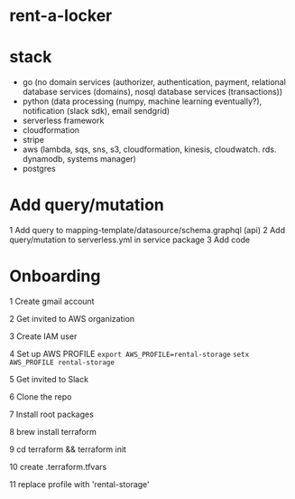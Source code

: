 # rent-a-locker

# stack

- go (no domain services (authorizer, authentication, payment, relational database services (domains), nosql database services (transactions))
- python (data processing (numpy, machine learning eventually?), notification (slack sdk), email sendgrid)
- serverless framework
- cloudformation
- stripe
- aws (lambda, sqs, sns, s3, cloudformation, kinesis, cloudwatch. rds. dynamodb, systems manager)
- postgres

# Add query/mutation

1 Add query to mapping-template/datasource/schema.graphql (api)
2 Add query/mutation to serverless.yml in service package
3 Add code

# Onboarding

1 Create gmail account

2 Get invited to AWS organization

3 Create IAM user

4 Set up AWS PROFILE
`export AWS_PROFILE=rental-storage`
`setx AWS_PROFILE rental-storage`

5 Get invited to Slack

6 Clone the repo

7 Install root packages

8 brew install terraform

9 cd terraform && terraform init

10 create .terraform.tfvars

11 replace profile with 'rental-storage'
